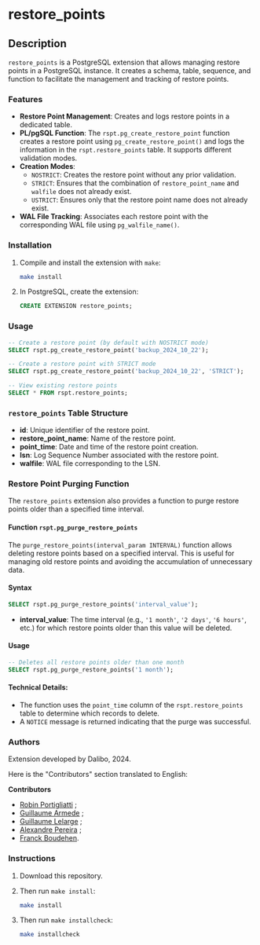 # restore_points

## Description

`restore_points` is a PostgreSQL extension that allows managing restore points in a PostgreSQL instance. It creates a schema, table, sequence, and function to facilitate the management and tracking of restore points.

### Features

- **Restore Point Management**: Creates and logs restore points in a dedicated table.
- **PL/pgSQL Function**: The `rspt.pg_create_restore_point` function creates a restore point using `pg_create_restore_point()` and logs the information in the `rspt.restore_points` table. It supports different validation modes.
- **Creation Modes**:
  - `NOSTRICT`: Creates the restore point without any prior validation.
  - `STRICT`: Ensures that the combination of `restore_point_name` and `walfile` does not already exist.
  - `USTRICT`: Ensures only that the restore point name does not already exist.
- **WAL File Tracking**: Associates each restore point with the corresponding WAL file using `pg_walfile_name()`.

### Installation

1. Compile and install the extension with `make`:

   ```bash
   make install
   ```

2. In PostgreSQL, create the extension:

   ```sql
   CREATE EXTENSION restore_points;
   ```

### Usage

```sql
-- Create a restore point (by default with NOSTRICT mode)
SELECT rspt.pg_create_restore_point('backup_2024_10_22');

-- Create a restore point with STRICT mode
SELECT rspt.pg_create_restore_point('backup_2024_10_22', 'STRICT');

-- View existing restore points
SELECT * FROM rspt.restore_points;
```

### `restore_points` Table Structure

- **id**: Unique identifier of the restore point.
- **restore_point_name**: Name of the restore point.
- **point_time**: Date and time of the restore point creation.
- **lsn**: Log Sequence Number associated with the restore point.
- **walfile**: WAL file corresponding to the LSN.

### Restore Point Purging Function

The `restore_points` extension also provides a function to purge restore points older than a specified time interval.

#### Function `rspt.pg_purge_restore_points`

The `purge_restore_points(interval_param INTERVAL)` function allows deleting restore points based on a specified interval. This is useful for managing old restore points and avoiding the accumulation of unnecessary data.

#### Syntax

```sql
SELECT rspt.pg_purge_restore_points('interval_value');
```

- **interval_value**: The time interval (e.g., `'1 month'`, `'2 days'`, `'6 hours'`, etc.) for which restore points older than this value will be deleted.

#### Usage

```sql
-- Deletes all restore points older than one month
SELECT rspt.pg_purge_restore_points('1 month');
```

#### Technical Details:
- The function uses the `point_time` column of the `rspt.restore_points` table to determine which records to delete.
- A `NOTICE` message is returned indicating that the purge was successful.

### Authors

Extension developed by Dalibo, 2024.

Here is the "Contributors" section translated to English:

**Contributors**

- [Robin Portigliatti](https://www.linkedin.com/in/robin-portigliatti-464838a7/) ;
- [Guillaume Armede](https://www.linkedin.com/in/guillaume-armede-811304147/) ;
- [Guillaume Lelarge](https://github.com/gleu) ;
- [Alexandre Pereira](https://www.linkedin.com/in/alexpereira-5/) ;
- [Franck Boudehen](https://www.linkedin.com/in/franck-boudehen-35754b65).


### Instructions

1. Download this repository.
2. Then run `make install`:

   ```bash
   make install
   ```

3. Then run `make installcheck`:

   ```bash
   make installcheck
   ```